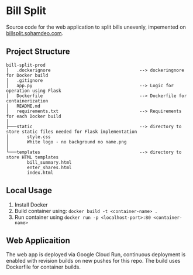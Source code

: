 # Bill Split
Source code for the web application to split bills unevenly, impemented on [billsplit.sohamdeo.com](billsplit.sohamdeo.com).

## Project Structure
```
bill-split-prod
│   .dockerignore                                  --> dockeringnore for Docker build
│   .gitignore
│   app.py                                         --> Logic for operation using Flask
│   Dockerfile                                     --> Dockerfile for containerization
│   README.md
│   requirements.txt                               --> Requirements for each Docker build
│
├───static                                         --> directory to store static files needed for Flask implementation
│       style.css
│       White logo - no background no name.png
│
└───templates                                      --> directory to store HTML templates
        bill_summary.html
        enter_shares.html
        index.html
```
## Local Usage
1. Install Docker
2. Build container using: `docker build -t <container-name> .`
3. Run container using `docker run -p <localhost-port>:80 <container-name>`

## Web Applicaition
The web app is deployed via Google Cloud Run, continuous deployment is enabled with revision builds on new pushes for this repo. The build uses Dockerfile for container builds.

